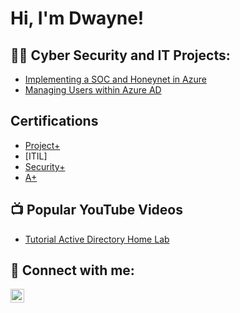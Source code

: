 <h1>Hi, I'm Dwayne!

<h2>👨‍💻 Cyber Security and IT Projects:</h2>

  - [Implementing a SOC and Honeynet in Azure](https://github.com/jadayoung1/LABURL)
  - [Managing Users within Azure AD](https://github.com/jadayoung1/LABURL)

<h2>Certifications</h2>

  - [Project+](https://www.credly.com/badges/58405a6a-3124-40e3-ad03-4cd92c8e553b/public_url)
  - [ITIL]
  - [Security+](https://www.credly.com/badges/5aec9ec2-8997-4f97-b55d-7819cf7df4c4/public_url)
  - [A+](https://www.credly.com/badges/0e1e94bd-579d-4159-9b3a-31e2e88f968c/public_url)

<h2>📺 Popular YouTube Videos</h2>

- [Tutorial Active Directory Home Lab](https://github.com/Jadayoung1/Active-Directory-Lab)

<h2> 🤳 Connect with me:</h2>

[<img align="left" alt="dwayne-jordan-s117 | LinkedIn" width="22px" src="https://cdn.jsdelivr.net/npm/simple-icons@v3/icons/linkedin.svg" />][linkedin]



[linkedin]: https://linkedin.com/in/dwayne-jordan-s117

<!--
**Jadayoung1/Jadayoung1** is a ✨ _special_ ✨ repository because its `README.md` (this file) appears on your GitHub profile.

Here are some ideas to get you started:

- 🔭 I’m currently working on ...
- 🌱 I’m currently learning ...
- 👯 I’m looking to collaborate on ...
- 🤔 I’m looking for help with ...
- 💬 Ask me about ...
- 📫 How to reach me: ...
- 😄 Pronouns: ...
- ⚡ Fun fact: ...
-->
